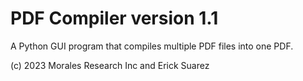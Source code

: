 # PDF Compiler version 1.1
A Python GUI program that compiles multiple PDF files into one PDF.

(c) 2023 Morales Research Inc and Erick Suarez
